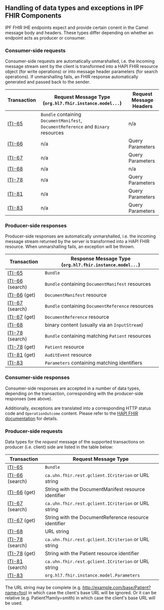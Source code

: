 ## Handling of data types and exceptions in IPF FHIR Components

IPF FHIR IHE endpoints expect and provide certain conent in the Camel message body and headers.
These types differ depending on whether an endpoint acts as producer or consumer.

### Consumer-side requests

Consumer-side requests are automatically unmarshalled, i.e. the incoming message stream sent by the client 
is transformed into a HAPI FHIR resource object (for write operations) or into message header parameters
 (for search operations).
If unmarshalling fails, an FHIR response automatically generated and passed back to the sender.

| Transaction      | Request Message Type (`org.hl7.fhir.instance.model...`) | Request Message Headers
|------------------|-------------------------------------------------------- | --------------------------
| [ITI-65]         | `Bundle` containing `DocumentManifest`, `DocumentReference` and `Binary` resources  | n/a
| [ITI-66] 	       | n/a                                                     | Query Parameters
| [ITI-67]         | n/a                                                     | Query Parameters
| [ITI-68] 	       | n/a                                                     | n/a
| [ITI-78]         | n/a                                                     | Query Parameters
| [ITI-81] 	       | n/a                                                     | Query Parameters
| [ITI-83] 	       | n/a                                                     | Query Parameters

### Producer-side responses

Producer-side responses are automatically unmarshalled, i.e. the incoming message stream returned by the server 
is transformed into a HAPI FHIR resource. When unmarshalling fails, an exception will be thrown.

| Transaction       | Response Message Type (`org.hl7.fhir.instance.model...`) 
|-------------------|---------------------------------------------------------
| [ITI-65]          | `Bundle` 
| [ITI-66] (search) | `Bundle` containing `DocumentManifest` resources
| [ITI-66] (get)    | `DocumentManifest` resource
| [ITI-67] (search) | `Bundle` containing `DocumentReference` resources
| [ITI-67] (get)    | `DocumentReference` resource
| [ITI-68] 	        | binary content (usually via an `InputStream`)
| [ITI-78] (search) | `Bundle` containing matching `Patient` resources 
| [ITI-78] (get)    | `Patient` resource
| [ITI-81] (get)    | `AuditEvent` resource
| [ITI-83]          | `Parameters` containing matching identifiers


### Consumer-side responses

Consumer-side responses are accepted in a number of data types, depending on the transaction, corresponding with
the producer-side responses (see above).

Additionally, exceptions are translated into a corresponding HTTP status code and `OperationOutcome` content.
Please refer to the [HAPI FHIR documentation](http://hapifhir.io/doc_rest_server.html#ExceptionError_Handling)
for details.


### Producer-side requests

Data types for the *request* message of the supported transactions on producer (i.e. client) side are listed in the table below:

| Transaction       | Request Message Type  |
|-------------------|-------------------------------------------------------- | 
| [ITI-65]          | `Bundle` 
| [ITI-66] (search) | `ca.uhn.fhir.rest.gclient.ICriterion` or URL string
| [ITI-66] (get)    | String with the DocumentManifest resource identifier
| [ITI-67] (search) | `ca.uhn.fhir.rest.gclient.ICriterion` or URL string
| [ITI-67] (get)    | String with the DocumentReference resource identifier
| [ITI-68] 	        | URL string
| [ITI-78] (search) | `ca.uhn.fhir.rest.gclient.ICriterion` or URL string 
| [ITI-78] (get)    | String with the Patient resource identifier
| [ITI-81] (search) | `ca.uhn.fhir.rest.gclient.ICriterion` or URL string
| [ITI-83]          | `org.hl7.fhir.instance.model.Parameters` 

The URL string may be complete (e.g. http://example.com/base/Patient?name=foo) in which case the client's base URL will be ignored. 
Or it can be relative (e.g. Patient?family=smith) in which case the client's base URL will be used.

[ITI-65]: ../ipf-platform-camel-ihe-fhir-mhd/iti65.html
[ITI-66]: ../ipf-platform-camel-ihe-fhir-mhd/iti66.html
[ITI-67]: ../ipf-platform-camel-ihe-fhir-mhd/iti67.html
[ITI-68]: ../ipf-platform-camel-ihe-fhir-mhd/iti68.html
[ITI-81]: ../ipf-platform-camel-ihe-fhir-atna/iti81.html
[ITI-78]: ../ipf-platform-camel-ihe-fhir-pixpdq/iti78.html
[ITI-83]: ../ipf-platform-camel-ihe-fhir-pixpdq/iti83.html